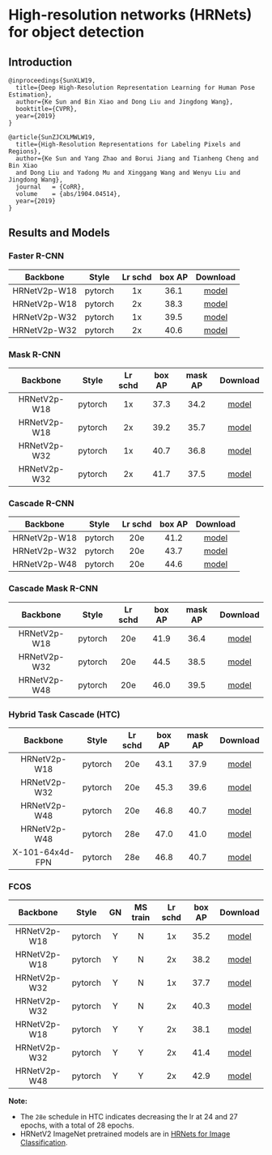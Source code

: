 # High-resolution networks (HRNets) for object detection

## Introduction

```
@inproceedings{SunXLW19,
  title={Deep High-Resolution Representation Learning for Human Pose Estimation},
  author={Ke Sun and Bin Xiao and Dong Liu and Jingdong Wang},
  booktitle={CVPR},
  year={2019}
}

@article{SunZJCXLMWLW19,
  title={High-Resolution Representations for Labeling Pixels and Regions},
  author={Ke Sun and Yang Zhao and Borui Jiang and Tianheng Cheng and Bin Xiao 
  and Dong Liu and Yadong Mu and Xinggang Wang and Wenyu Liu and Jingdong Wang},
  journal   = {CoRR},
  volume    = {abs/1904.04514},
  year={2019}
}
```

## Results and Models


### Faster R-CNN

|    Backbone     |  Style  | Lr schd | box AP |       Download      |
| :-------------: | :-----: | :-----: | :----: | :-----------------: |
|   HRNetV2p-W18   | pytorch |   1x    |  36.1  | [model](https://open-mmlab.s3.ap-northeast-2.amazonaws.com/mmdetection/models/hrnet/faster_rcnn_hrnetv2p_w18_1x_20190522-e368c387.pth) |
|   HRNetV2p-W18   | pytorch |   2x    |  38.3  | [model](https://open-mmlab.s3.ap-northeast-2.amazonaws.com/mmdetection/models/hrnet/faster_rcnn_hrnetv2p_w18_2x_20190810-9c8615d5.pth) |
|   HRNetV2p-W32   | pytorch |   1x    |  39.5  | [model](https://open-mmlab.s3.ap-northeast-2.amazonaws.com/mmdetection/models/hrnet/faster_rcnn_hrnetv2p_w32_1x_20190522-d22f1fef.pth) |
|   HRNetV2p-W32   | pytorch |   2x    |  40.6  | [model](https://open-mmlab.s3.ap-northeast-2.amazonaws.com/mmdetection/models/hrnet/faster_rcnn_hrnetv2p_w32_2x_20190810-24e8912a.pth) |


### Mask R-CNN

|    Backbone     |  Style  | Lr schd | box AP | mask AP |       Download      |
| :-------------: | :-----: | :-----: | :----: | :----:  | :-----------------: |
|   HRNetV2p-W18   | pytorch |   1x    |  37.3  |  34.2   | [model](https://open-mmlab.s3.ap-northeast-2.amazonaws.com/mmdetection/models/hrnet/mask_rcnn_hrnetv2p_w18_1x_20190522-c8ad459f.pth) |
|   HRNetV2p-W18   | pytorch |   2x    |  39.2  |  35.7   | [model](https://open-mmlab.s3.ap-northeast-2.amazonaws.com/mmdetection/models/hrnet/mask_rcnn_hrnetv2p_w18_2x_20190810-1e4747eb.pth) |
|   HRNetV2p-W32   | pytorch |   1x    |  40.7  |  36.8   | [model](https://open-mmlab.s3.ap-northeast-2.amazonaws.com/mmdetection/models/hrnet/mask_rcnn_hrnetv2p_w32_1x_20190522-374aaa00.pth) |
|   HRNetV2p-W32   | pytorch |   2x    |  41.7  |  37.5  | [model](https://open-mmlab.s3.ap-northeast-2.amazonaws.com/mmdetection/models/hrnet/mask_rcnn_hrnetv2p_w32_2x_20190810-773eca75.pth) |


### Cascade R-CNN

|    Backbone     |  Style  | Lr schd | box AP |       Download      |
| :-------------: | :-----: | :-----: | :----: | :-----------------: |
|   HRNetV2p-W18   | pytorch |   20e   |  41.2  | [model](https://open-mmlab.s3.ap-northeast-2.amazonaws.com/mmdetection/models/hrnet/cascade_rcnn_hrnetv2p_w18_20e_20190810-132012d0.pth)|
|   HRNetV2p-W32   | pytorch |   20e   |  43.7  | [model](https://open-mmlab.s3.ap-northeast-2.amazonaws.com/mmdetection/models/hrnet/cascade_rcnn_hrnetv2p_w32_20e_20190522-55bec4ee.pth)|
|   HRNetV2p-W48   | pytorch |   20e   |  44.6  | [model](https://open-mmlab.s3.ap-northeast-2.amazonaws.com/mmdetection/models/hrnet/cascade_rcnn_hrnetv2p_w48_20e_20190810-f40ed8e1.pth)|


### Cascade Mask R-CNN

|    Backbone     |  Style  | Lr schd | box AP | mask AP |       Download      |
| :-------------: | :-----: | :-----: | :----: | :----:  | :-----------------: |
|   HRNetV2p-W18   | pytorch |   20e   |  41.9  |  36.4   | [model](https://open-mmlab.s3.ap-northeast-2.amazonaws.com/mmdetection/models/hrnet/cascade_mask_rcnn_hrnetv2p_w18_20e_20190810-054fb7bf.pth) |
|   HRNetV2p-W32   | pytorch |   20e   |  44.5  |  38.5   | [model](https://open-mmlab.s3.ap-northeast-2.amazonaws.com/mmdetection/models/hrnet/cascade_mask_rcnn_hrnetv2p_w32_20e_20190810-76f61cd0.pth) |
|   HRNetV2p-W48   | pytorch |   20e   |  46.0  |  39.5   | [model](https://open-mmlab.s3.ap-northeast-2.amazonaws.com/mmdetection/models/hrnet/cascade_mask_rcnn_hrnetv2p_w48_20e_20190810-d04a1415.pth) |


### Hybrid Task Cascade (HTC)

|    Backbone     |  Style  | Lr schd | box AP | mask AP |       Download      |
| :-------------: | :-----: | :-----: | :----: | :----:  | :-----------------: |
|   HRNetV2p-W18   | pytorch |   20e   |  43.1  |  37.9   | [model](https://open-mmlab.s3.ap-northeast-2.amazonaws.com/mmdetection/models/hrnet/htc_hrnetv2p_w18_20e_20190810-d70072af.pth) |
|   HRNetV2p-W32   | pytorch |   20e   |  45.3  |  39.6   | [model](https://open-mmlab.s3.ap-northeast-2.amazonaws.com/mmdetection/models/hrnet/htc_hrnetv2p_w32_20e_20190810-82f9ef5a.pth) |
|   HRNetV2p-W48   | pytorch |   20e   |  46.8  |  40.7   | [model](https://open-mmlab.s3.ap-northeast-2.amazonaws.com/mmdetection/models/hrnet/htc_hrnetv2p_w48_20e_20190810-f6d2c3fd.pth) |
|   HRNetV2p-W48   | pytorch |   28e   |  47.0  |  41.0   | [model](https://open-mmlab.s3.ap-northeast-2.amazonaws.com/mmdetection/models/hrnet/htc_hrnetv2p_w48_28e_20190810-a4274b38.pth) |
| X-101-64x4d-FPN | pytorch |   28e   |  46.8  |  40.7   | [model](https://open-mmlab.s3.ap-northeast-2.amazonaws.com/mmdetection/models/hrnet/htc_x101_64x4d_28e_20190810-d7c19dc0.pth) |


### FCOS

| Backbone  | Style   |  GN     | MS train | Lr schd | box AP | Download |
|:---------:|:-------:|:-------:|:--------:|:-------:|:------:|:--------:|
|HRNetV2p-W18| pytorch | Y       | N       | 1x       | 35.2   | [model](https://open-mmlab.s3.ap-northeast-2.amazonaws.com/mmdetection/models/hrnet/fcos_hrnetv2p_w18_1x_20190810-87a17998.pth) |
|HRNetV2p-W18| pytorch | Y       | N       | 2x       | 38.2   | [model](https://open-mmlab.s3.ap-northeast-2.amazonaws.com/mmdetection/models/hrnet/fcos_hrnetv2p_w18_2x_20190810-dfd60a7b.pth) |
|HRNetV2p-W32| pytorch | Y       | N       | 1x       | 37.7   | [model](https://open-mmlab.s3.ap-northeast-2.amazonaws.com/mmdetection/models/hrnet/fcos_hrnetv2p_w32_1x_20190810-62014622.pth) |
|HRNetV2p-W32| pytorch | Y       | N       | 2x       | 40.3   | [model](https://open-mmlab.s3.ap-northeast-2.amazonaws.com/mmdetection/models/hrnet/fcos_hrnetv2p_w32_2x_20190810-8e987ec1.pth) |
|HRNetV2p-W18| pytorch | Y       | Y       | 2x       | 38.1   | [model](https://open-mmlab.s3.ap-northeast-2.amazonaws.com/mmdetection/models/hrnet/fcos_hrnetv2p_w18_mstrain_2x_20190810-eb846b2c.pth) |
|HRNetV2p-W32| pytorch | Y       | Y       | 2x       | 41.4   | [model](https://open-mmlab.s3.ap-northeast-2.amazonaws.com/mmdetection/models/hrnet/fcos_hrnetv2p_w32_mstrain_2x_20190810-96127bf8.pth) |
|HRNetV2p-W48| pytorch | Y       | Y       | 2x       | 42.9   | [model](https://open-mmlab.s3.ap-northeast-2.amazonaws.com/mmdetection/models/hrnet/fcos_hrnetv2p_w48_mstrain_2x_20190810-f7dc8801.pth) |



**Note:**

- The `28e` schedule in HTC indicates decreasing the lr at 24 and 27 epochs, with a total of 28 epochs.
- HRNetV2 ImageNet pretrained models are in [HRNets for Image Classification](https://github.com/HRNet/HRNet-Image-Classification).
